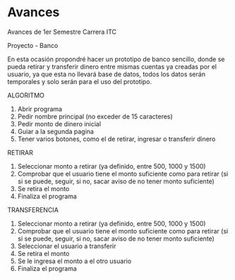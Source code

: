 # Avances
Avances de 1er Semestre Carrera ITC

Proyecto - Banco

En esta ocasión propondré hacer un prototipo de banco sencillo, donde se pueda retirar y transferir dinero entre mismas cuentas ya creadas por el usuario, ya que esta no llevará base de datos, todos los datos serán temporales y solo serán para el uso del prototipo.

ALGORITMO

1. Abrir programa
2. Pedir nombre principal (no exceder de 15 caracteres)
3. Pedir monto de dinero inicial
4. Guiar a la segunda pagina
5. Tener varios botones, como el de retirar, ingresar o transferir dinero

RETIRAR
1. Seleccionar monto a retirar (ya definido, entre 500, 1000 y 1500)
2. Comprobar que el usuario tiene el monto suficiente como para retirar (si si se puede, seguir, si no, sacar aviso de no tener monto suficiente)
3. Se retira el monto
4. Finaliza el programa

TRANSFERENCIA
1. Seleccionar monto a retirar (ya definido, entre 500, 1000 y 1500)
2. Comprobar que el usuario tiene el monto suficiente como para retirar (si si se puede, seguir, si no, sacar aviso de no tener monto suficiente)
3. Seleccionar el usuario a transferir
4. Se retira el monto
5. Se le ingresa el monto a el otro usuario
6. Finaliza el programa

